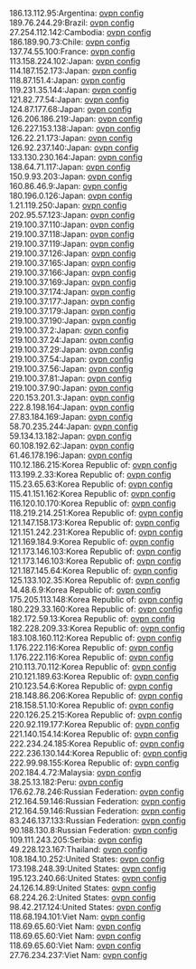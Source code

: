 186.13.112.95:Argentina: [ovpn config](vpn/186_13_112_95.ovpn)  
189.76.244.29:Brazil: [ovpn config](vpn/189_76_244_29.ovpn)  
27.254.112.142:Cambodia: [ovpn config](vpn/27_254_112_142.ovpn)  
186.189.90.73:Chile: [ovpn config](vpn/186_189_90_73.ovpn)  
137.74.55.100:France: [ovpn config](vpn/137_74_55_100.ovpn)  
113.158.224.102:Japan: [ovpn config](vpn/113_158_224_102.ovpn)  
114.187.152.173:Japan: [ovpn config](vpn/114_187_152_173.ovpn)  
118.87.151.4:Japan: [ovpn config](vpn/118_87_151_4.ovpn)  
119.231.35.144:Japan: [ovpn config](vpn/119_231_35_144.ovpn)  
121.82.77.54:Japan: [ovpn config](vpn/121_82_77_54.ovpn)  
124.87.177.68:Japan: [ovpn config](vpn/124_87_177_68.ovpn)  
126.206.186.219:Japan: [ovpn config](vpn/126_206_186_219.ovpn)  
126.227.153.138:Japan: [ovpn config](vpn/126_227_153_138.ovpn)  
126.22.21.173:Japan: [ovpn config](vpn/126_22_21_173.ovpn)  
126.92.237.140:Japan: [ovpn config](vpn/126_92_237_140.ovpn)  
133.130.230.164:Japan: [ovpn config](vpn/133_130_230_164.ovpn)  
138.64.71.117:Japan: [ovpn config](vpn/138_64_71_117.ovpn)  
150.9.93.203:Japan: [ovpn config](vpn/150_9_93_203.ovpn)  
160.86.46.9:Japan: [ovpn config](vpn/160_86_46_9.ovpn)  
180.196.0.126:Japan: [ovpn config](vpn/180_196_0_126.ovpn)  
1.21.119.250:Japan: [ovpn config](vpn/1_21_119_250.ovpn)  
202.95.57.123:Japan: [ovpn config](vpn/202_95_57_123.ovpn)  
219.100.37.110:Japan: [ovpn config](vpn/219_100_37_110.ovpn)  
219.100.37.118:Japan: [ovpn config](vpn/219_100_37_118.ovpn)  
219.100.37.119:Japan: [ovpn config](vpn/219_100_37_119.ovpn)  
219.100.37.126:Japan: [ovpn config](vpn/219_100_37_126.ovpn)  
219.100.37.165:Japan: [ovpn config](vpn/219_100_37_165.ovpn)  
219.100.37.166:Japan: [ovpn config](vpn/219_100_37_166.ovpn)  
219.100.37.169:Japan: [ovpn config](vpn/219_100_37_169.ovpn)  
219.100.37.174:Japan: [ovpn config](vpn/219_100_37_174.ovpn)  
219.100.37.177:Japan: [ovpn config](vpn/219_100_37_177.ovpn)  
219.100.37.179:Japan: [ovpn config](vpn/219_100_37_179.ovpn)  
219.100.37.190:Japan: [ovpn config](vpn/219_100_37_190.ovpn)  
219.100.37.2:Japan: [ovpn config](vpn/219_100_37_2.ovpn)  
219.100.37.24:Japan: [ovpn config](vpn/219_100_37_24.ovpn)  
219.100.37.29:Japan: [ovpn config](vpn/219_100_37_29.ovpn)  
219.100.37.54:Japan: [ovpn config](vpn/219_100_37_54.ovpn)  
219.100.37.56:Japan: [ovpn config](vpn/219_100_37_56.ovpn)  
219.100.37.81:Japan: [ovpn config](vpn/219_100_37_81.ovpn)  
219.100.37.90:Japan: [ovpn config](vpn/219_100_37_90.ovpn)  
220.153.201.3:Japan: [ovpn config](vpn/220_153_201_3.ovpn)  
222.8.198.164:Japan: [ovpn config](vpn/222_8_198_164.ovpn)  
27.83.184.169:Japan: [ovpn config](vpn/27_83_184_169.ovpn)  
58.70.235.244:Japan: [ovpn config](vpn/58_70_235_244.ovpn)  
59.134.13.182:Japan: [ovpn config](vpn/59_134_13_182.ovpn)  
60.108.192.62:Japan: [ovpn config](vpn/60_108_192_62.ovpn)  
61.46.178.196:Japan: [ovpn config](vpn/61_46_178_196.ovpn)  
110.12.186.215:Korea Republic of: [ovpn config](vpn/110_12_186_215.ovpn)  
113.199.2.33:Korea Republic of: [ovpn config](vpn/113_199_2_33.ovpn)  
115.23.65.63:Korea Republic of: [ovpn config](vpn/115_23_65_63.ovpn)  
115.41.151.162:Korea Republic of: [ovpn config](vpn/115_41_151_162.ovpn)  
116.120.10.170:Korea Republic of: [ovpn config](vpn/116_120_10_170.ovpn)  
118.219.214.251:Korea Republic of: [ovpn config](vpn/118_219_214_251.ovpn)  
121.147.158.173:Korea Republic of: [ovpn config](vpn/121_147_158_173.ovpn)  
121.151.242.231:Korea Republic of: [ovpn config](vpn/121_151_242_231.ovpn)  
121.169.184.9:Korea Republic of: [ovpn config](vpn/121_169_184_9.ovpn)  
121.173.146.103:Korea Republic of: [ovpn config](vpn/121_173_146_103.ovpn)  
121.173.146.103:Korea Republic of: [ovpn config](vpn/121_173_146_103.ovpn)  
121.187.145.64:Korea Republic of: [ovpn config](vpn/121_187_145_64.ovpn)  
125.133.102.35:Korea Republic of: [ovpn config](vpn/125_133_102_35.ovpn)  
14.48.6.9:Korea Republic of: [ovpn config](vpn/14_48_6_9.ovpn)  
175.205.113.148:Korea Republic of: [ovpn config](vpn/175_205_113_148.ovpn)  
180.229.33.160:Korea Republic of: [ovpn config](vpn/180_229_33_160.ovpn)  
182.172.59.13:Korea Republic of: [ovpn config](vpn/182_172_59_13.ovpn)  
182.228.209.33:Korea Republic of: [ovpn config](vpn/182_228_209_33.ovpn)  
183.108.160.112:Korea Republic of: [ovpn config](vpn/183_108_160_112.ovpn)  
1.176.222.116:Korea Republic of: [ovpn config](vpn/1_176_222_116.ovpn)  
1.176.222.116:Korea Republic of: [ovpn config](vpn/1_176_222_116.ovpn)  
210.113.70.112:Korea Republic of: [ovpn config](vpn/210_113_70_112.ovpn)  
210.121.189.63:Korea Republic of: [ovpn config](vpn/210_121_189_63.ovpn)  
210.123.54.6:Korea Republic of: [ovpn config](vpn/210_123_54_6.ovpn)  
218.148.86.206:Korea Republic of: [ovpn config](vpn/218_148_86_206.ovpn)  
218.158.51.10:Korea Republic of: [ovpn config](vpn/218_158_51_10.ovpn)  
220.126.25.215:Korea Republic of: [ovpn config](vpn/220_126_25_215.ovpn)  
220.92.119.177:Korea Republic of: [ovpn config](vpn/220_92_119_177.ovpn)  
221.140.154.14:Korea Republic of: [ovpn config](vpn/221_140_154_14.ovpn)  
222.234.24.185:Korea Republic of: [ovpn config](vpn/222_234_24_185.ovpn)  
222.236.130.144:Korea Republic of: [ovpn config](vpn/222_236_130_144.ovpn)  
222.99.98.155:Korea Republic of: [ovpn config](vpn/222_99_98_155.ovpn)  
202.184.4.72:Malaysia: [ovpn config](vpn/202_184_4_72.ovpn)  
38.25.13.182:Peru: [ovpn config](vpn/38_25_13_182.ovpn)  
176.62.78.246:Russian Federation: [ovpn config](vpn/176_62_78_246.ovpn)  
212.164.59.146:Russian Federation: [ovpn config](vpn/212_164_59_146.ovpn)  
212.164.59.146:Russian Federation: [ovpn config](vpn/212_164_59_146.ovpn)  
83.246.137.133:Russian Federation: [ovpn config](vpn/83_246_137_133.ovpn)  
90.188.130.8:Russian Federation: [ovpn config](vpn/90_188_130_8.ovpn)  
109.111.243.205:Serbia: [ovpn config](vpn/109_111_243_205.ovpn)  
49.228.123.167:Thailand: [ovpn config](vpn/49_228_123_167.ovpn)  
108.184.10.252:United States: [ovpn config](vpn/108_184_10_252.ovpn)  
173.198.248.39:United States: [ovpn config](vpn/173_198_248_39.ovpn)  
195.123.240.66:United States: [ovpn config](vpn/195_123_240_66.ovpn)  
24.126.14.89:United States: [ovpn config](vpn/24_126_14_89.ovpn)  
68.224.26.2:United States: [ovpn config](vpn/68_224_26_2.ovpn)  
98.42.217.124:United States: [ovpn config](vpn/98_42_217_124.ovpn)  
118.68.194.101:Viet Nam: [ovpn config](vpn/118_68_194_101.ovpn)  
118.69.65.60:Viet Nam: [ovpn config](vpn/118_69_65_60.ovpn)  
118.69.65.60:Viet Nam: [ovpn config](vpn/118_69_65_60.ovpn)  
118.69.65.60:Viet Nam: [ovpn config](vpn/118_69_65_60.ovpn)  
27.76.234.237:Viet Nam: [ovpn config](vpn/27_76_234_237.ovpn)  
